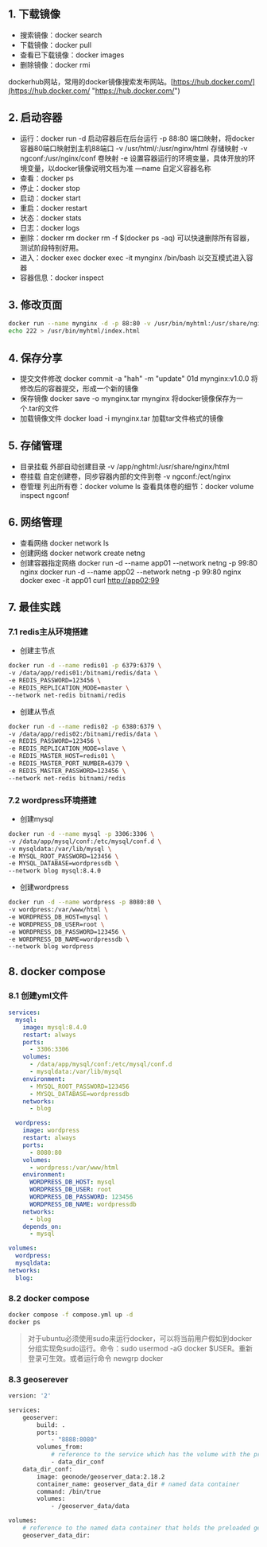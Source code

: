 ## 1. 下载镜像

- 搜索镜像：docker search
- 下载镜像：docker pull
- 查看已下载镜像：docker images
- 删除镜像：docker rmi

dockerhub网站，常用的docker镜像搜索发布网站。[https://hub.docker.com/](https://hub.docker.com/ "https://hub.docker.com/")

## 2. 启动容器

- 运行：docker run
  -d  启动容器后在后台运行
  -p  88:80 端口映射，将docker容器80端口映射到主机88端口
  -v  /usr/html/:/usr/nginx/html 存储映射
  -v  ngconf:/usr/nginx/conf 卷映射
  -e  设置容器运行的环境变量，具体开放的环境变量，以docker镜像说明文档为准
  —name  自定义容器名称&#x20;
- 查看：docker ps
- 停止：docker stop
- 启动：docker start
- 重启：docker restart
- 状态：docker stats
- 日志：docker logs
- 删除：docker rm
  docker rm -f \$(docker ps -aq) 可以快速删除所有容器，测试阶段特别好用。
- 进入：docker exec
  docker exec -it mynginx /bin/bash  以交互模式进入容器
- 容器信息：docker inspect

## 3. 修改页面

```bash
docker run --name mynginx -d -p 88:80 -v /usr/bin/myhtml:/usr/share/nginx/html nginx
echo 222 > /usr/bin/myhtml/index.html
```

## 4. 保存分享

- 提交文件修改
  docker commit -a "hah" -m "update" 01d mynginx:v1.0.0
  将修改后的容器提交，形成一个新的镜像
- 保存镜像
  docker save -o mynginx.tar  mynginx
  将docker镜像保存为一个.tar的文件
- 加载镜像文件
  docker load -i mynginx.tar
  加载tar文件格式的镜像

## 5. 存储管理

- 目录挂载
  外部自动创建目录
  -v /app/nghtml:/usr/share/nginx/html
- 卷挂载
  自定创建卷，同步容器内部的文件到卷
  -v ngconf:/ect/nginx
- 卷管理
  列出所有卷：docker volume ls
  查看具体卷的细节：docker volume inspect ngconf&#x20;

## 6. 网络管理

- 查看网络
  docker network ls
- 创建网络
  docker network create netng
- 创建容器指定网络
  docker run -d --name app01 --network netng -p 99:80 nginx
  docker run -d --name app02 --network netng -p 99:80 nginx
  docker exec -it app01
  curl [http://app02:99](http://app02:99 "http://app02:99")

## 7. 最佳实践

### 7.1 redis主从环境搭建

- 创建主节点

```bash
docker run -d --name redis01 -p 6379:6379 \
-v /data/app/redis01:/bitnami/redis/data \
-e REDIS_PASSWORD=123456 \
-e REDIS_REPLICATION_MODE=master \
--network net-redis bitnami/redis

```

- 创建从节点

```bash
docker run -d --name redis02 -p 6380:6379 \
-v /data/app/redis02:/bitnami/redis/data \
-e REDIS_PASSWORD=123456 \
-e REDIS_REPLICATION_MODE=slave \
-e REDIS_MASTER_HOST=redis01 \
-e REDIS_MASTER_PORT_NUMBER=6379 \
-e REDIS_MASTER_PASSWORD=123456 \
--network net-redis bitnami/redis

```

### 7.2 wordpress环境搭建&#x20;

- 创建mysql

```bash
docker run -d --name mysql -p 3306:3306 \
-v /data/app/mysql/conf:/etc/mysql/conf.d \
-v mysqldata:/var/lib/mysql \
-e MYSQL_ROOT_PASSWORD=123456 \
-e MYSQL_DATABASE=wordpressdb \
--network blog mysql:8.4.0

```

- 创建wordpress

```bash
docker run -d --name wordpress -p 8080:80 \
-v wordpress:/var/www/html \
-e WORDPRESS_DB_HOST=mysql \
-e WORDPRESS_DB_USER=root \
-e WORDPRESS_DB_PASSWORD=123456 \
-e WORDPRESS_DB_NAME=wordpressdb \
--network blog wordpress
```

## 8. docker compose

### 8.1 创建yml文件

```yaml
services:
  mysql:
    image: mysql:8.4.0
    restart: always
    ports:
      - 3306:3306
    volumes:
      - /data/app/mysql/conf:/etc/mysql/conf.d
      - mysqldata:/var/lib/mysql
    environment:
      - MYSQL_ROOT_PASSWORD=123456
      - MYSQL_DATABASE=wordpressdb
    networks:
      - blog

  wordpress:
    image: wordpress
    restart: always
    ports:
      - 8080:80
    volumes:
      - wordpress:/var/www/html
    environment:
      WORDPRESS_DB_HOST: mysql
      WORDPRESS_DB_USER: root
      WORDPRESS_DB_PASSWORD: 123456
      WORDPRESS_DB_NAME: wordpressdb
    networks:
      - blog
    depends_on:
      - mysql

volumes:
  wordpress:
  mysqldata:
networks:
  blog:

```

### 8.2 docker compose

```bash
docker compose -f compose.yml up -d
docker ps 
```

> 对于ubuntu必须使用sudo来运行docker，可以将当前用户假如到docker分组实现免sudo运行。命令：sudo usermod -aG docker \$USER。重新登录可生效。或者运行命令 newgrp docker

### 8.3 geoserever

```bash
version: '2'

services:
    geoserver:
        build: .
        ports:
            - "8888:8080"
        volumes_from:
            # reference to the service which has the volume with the preloaded geoserver_data_dir
            - data_dir_conf
    data_dir_conf:
        image: geonode/geoserver_data:2.18.2
        container_name: geoserver_data_dir # named data container
        command: /bin/true
        volumes:
            - /geoserver_data/data

volumes:
    # reference to the named data container that holds the preloaded geoserver data directory
    geoserver_data_dir:
```
